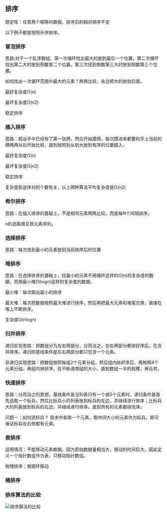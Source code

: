 ## 排序

稳定性：任意两个相等的数据，排序后的相对顺序不变

以下例子都是按照升序排序。

### 冒泡排序

思路:对于一个乱序数组，第一次循环找出最大的放到最后一个位置，第二次循环找出第二大的放到倒数第二个位置，第三次找到倒数第三大的放到倒数第三个位置。

如何找出一次循环范围中最大的元素？两两比较，永远把大的放到后面。

最好复杂度O(n)

最坏复杂度O(n2)

稳定排序


### 插入排序

思路：假设手中已经有了第一张牌，然后开始摸牌，每次摸进来都要和手上当前的牌两两从后开始比较，直到按照到从到大放到有序的位置插入。

最好复杂度O(n)

最坏复杂度O(n2)

稳定排序

复杂度和逆序对的个数有关，以上两种算法平均复杂度是O(n2)

### 希尔排序

思路：在插入排序的基础上，不是相邻元素两两比较，而是每N个间隔排序。

n的选取用互质元素序列。

### 选择排序

思路：每次找到最小的元素放到当前排序后的位置


### 堆排序
 
思路：在选择排序的基础上，找最小的元素不用循环这样的O(n)的复杂度的数据，而用最小堆O(logn)这样的复杂度的数据。

最小堆：每次取出最小的排序

最大堆：每次把数据按照最大堆进行排序，然后再把最大元素和堆尾交换，直接在堆上不断排序。

复杂度O(nlogn)

### 归并排序

递归实现思路：把数组分为左右两部分，分而治之，左右两部分都排好序后，在合并排序。递归的基线条件是左右两部分都只包含一个元素。

非递归实现思路：把数组按照每组2个元素分组，然后组内排好序后，再按照4个元素分组，再组内排好序，在不断递增组的大小，直到数组一半的规模，再合并。

### 快速排序

思路：分而治之的思想。基线条件是当列表只有一个或0个元素时，递归条件是首先选取一个标兵，然后比标兵小的列表放到标兵的左边，并继续进行排序；比标兵大的列表放到标兵的右边，并继续进行排序。直到所有的元素都排完序。

问题一：如何选标兵？
首末中各取一个元素，取中间大小的元素作为标兵。即可保证标兵左右侧都有元素。

### 表排序

适用情况：不能移动元素数据，因为原始数据量相当大，移动的时间巨大，因此定义一个指针数组作为表，只移动指针数组。

物理排序：根据环移动

### 桶排序

### 排序算法的比较
![排序算法的比较](https://pic1.zhimg.com/80/v2-88e47948380615b5adb6e7c313a916e5_1440w.jpg)

